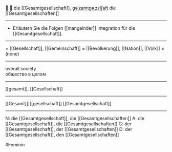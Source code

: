👥 🔴 die [[Gesamtgesellschaft]], [ɡəˈzamtɡəˌzɛlʃaft](https://youglish.com/pronounce/Gesamtgesellschaft/german)
die [[Gesamtgesellschaften]]

---
- Erläutern Sie die Folgen [[mangelnder]] Integration für die [[Gesamtgesellschaft]].

---
= [[Gesellschaft]], [[Gemeinschaft]]
≈ [[Bevölkerung]], [[Nation]], [[Volk]]
≠ (none)

---
overall society  
общество в целом

---
[[gesamt]], [[Gesellschaft]]

---
[[Gesamt]]|[[gesellschaft]]
[[Gesamtgesellschaft]]


---
N: die [[Gesamtgesellschaft]], die [[Gesamtgesellschaften]]
A: die [[Gesamtgesellschaft]], die [[Gesamtgesellschaften]]
G: der [[Gesamtgesellschaft]], der [[Gesamtgesellschaften]]
D: der [[Gesamtgesellschaft]], den [[Gesamtgesellschaften]]


#Feminin
